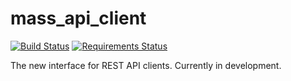 # mass_api_client
[![Build Status](https://travis-ci.org/mass-project/mass_api_client.svg?branch=master)](https://travis-ci.org/mass-project/mass_api_client)
[![Requirements Status](https://requires.io/github/mass-project/mass_api_client/requirements.svg?branch=1-feature)](https://requires.io/github/mass-project/mass_api_client/requirements/?branch=1-feature)

The new interface for REST API clients. Currently in development.
